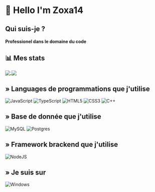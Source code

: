 # 👋 Hello I'm Zoxa14

## Qui suis-je ?

#### Professionel dans le domaine du code

## 📊 Mes stats

<a href="https://github.com/anuraghazra/github-readme-stats">
  <img align="center" src="https://github-readme-stats.vercel.app/api?username=Zoxa14&show_icons=true&theme=github_dark" />
</a>
<a href="https://github.com/anuraghazra/github-readme-stats">
  <img align="center" src="https://github-readme-stats.vercel.app/api/wakatime?username=Zoxa14&show_icons=true&theme=nightowl" />
</a>

## » Languages de programmations que j'utilise

![JavaScript](https://img.shields.io/badge/javascript-%23323330.svg?style=for-the-badge&logo=javascript&logoColor=%23F7DF1E)
![TypeScript](https://img.shields.io/badge/typescript-%23007ACC.svg?style=for-the-badge&logo=typescript&logoColor=white)
![HTML5](https://img.shields.io/badge/html5-%23E34F26.svg?style=for-the-badge&logo=html5&logoColor=white)
![CSS3](https://img.shields.io/badge/css3-%231572B6.svg?style=for-the-badge&logo=css3&logoColor=white)
![C++](https://img.shields.io/badge/c++-%2300599C.svg?style=for-the-badge&logo=c%2B%2B&logoColor=white)

## » Base de donnée que j'utilise

![MySQL](https://img.shields.io/badge/mysql-%2300f.svg?style=for-the-badge&logo=mysql&logoColor=white)
![Postgres](https://img.shields.io/badge/postgres-%23316192.svg?style=for-the-badge&logo=postgresql&logoColor=white)

## » Framework brackend que j'utilise

![NodeJS](https://img.shields.io/badge/node.js-6DA55F?style=for-the-badge&logo=node.js&logoColor=white)

## » Je suis sur

![Windows](https://img.shields.io/badge/Windows-0078D6?style=for-the-badge&logo=windows&logoColor=white)
